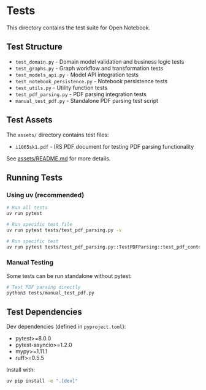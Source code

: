 # Tests

This directory contains the test suite for Open Notebook.

## Test Structure

- `test_domain.py` - Domain model validation and business logic tests
- `test_graphs.py` - Graph workflow and transformation tests
- `test_models_api.py` - Model API integration tests
- `test_notebook_persistence.py` - Notebook persistence tests
- `test_utils.py` - Utility function tests
- `test_pdf_parsing.py` - PDF parsing integration tests
- `manual_test_pdf.py` - Standalone PDF parsing test script

## Test Assets

The `assets/` directory contains test files:
- `i1065sk1.pdf` - IRS PDF document for testing PDF parsing functionality

See [assets/README.md](assets/README.md) for more details.

## Running Tests

### Using uv (recommended)

```bash
# Run all tests
uv run pytest

# Run specific test file
uv run pytest tests/test_pdf_parsing.py -v

# Run specific test
uv run pytest tests/test_pdf_parsing.py::TestPDFParsing::test_pdf_content_extraction -v
```

### Manual Testing

Some tests can be run standalone without pytest:

```bash
# Test PDF parsing directly
python3 tests/manual_test_pdf.py
```

## Test Dependencies

Dev dependencies (defined in `pyproject.toml`):
- pytest>=8.0.0
- pytest-asyncio>=1.2.0
- mypy>=1.11.1
- ruff>=0.5.5

Install with:
```bash
uv pip install -e ".[dev]"
```
